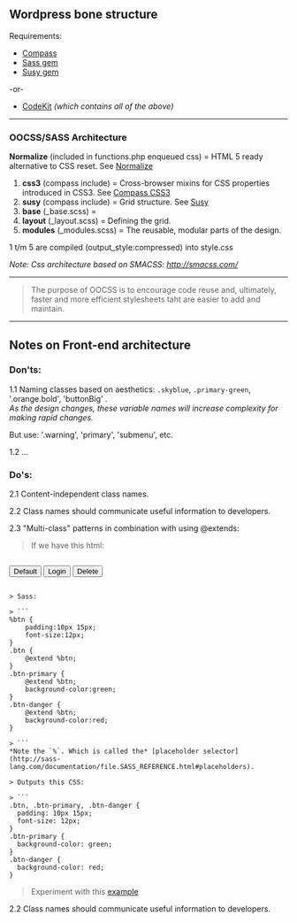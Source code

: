 ## Wordpress bone structure

Requirements: 
+ [Compass](http://compass-style.org/) 
+ [Sass gem](http://rubygems.org/gems/sass) 
+ [Susy gem](http://rubygems.org/search?utf8=%E2%9C%93&query=susy)  

-or-

+ [CodeKit](http://incident57.com/codekit/) *(which contains all of the above)*


------------
### OOCSS/SASS Architecture

**Normalize** (included in functions.php enqueued css) = HTML 5 ready alternative to CSS reset. See [Normalize](http://necolas.github.io/normalize.css/)

1. **css3** (compass include) = Cross-browser mixins for CSS properties introduced in CSS3. See [Compass CSS3](http://compass-style.org/reference/compass/css3/)
2. **susy** (compass include) = Grid structure. See [Susy](http://susy.oddbird.net/guides/#start-basic)
3. **base** (_base.scss) = 
4. **layout** (_layout.scss) = Defining the grid. 
5. **modules** (_modules.scss) = The reusable, modular parts of the design. 

1 t/m 5 are compiled (output_style:compressed) into style.css

*Note: Css architecture based on SMACSS: http://smacss.com/*


------------

> The purpose of OOCSS is to encourage code reuse and, ultimately, faster and more efficient stylesheets taht are easier to add and maintain.

------------


## Notes on Front-end architecture

### Don'ts:

1.1 Naming classes based on aesthetics: `.skyblue`, `.primary-green`, '.orange.bold', 'buttonBig' .  
*As the design changes, these variable names will increase complexity for making rapid changes.* 

But use: '.warning', 'primary', 'submenu', etc.



1.2 ... 

### Do's:

2.1 Content-independent class names.

2.2 Class names should communicate useful information to developers.

2.3 "Multi-class" patterns in combination with using @extends:

> If we have this html:

> ```
<button class="btn">Default</button>
<button class="btn-primary">Login</button>
<button class="btn-danger">Delete</button>
```

> Sass:

> ```
%btn {
    padding:10px 15px;
    font-size:12px;
}
.btn {
    @extend %btn;
}
.btn-primary {
    @extend %btn;
    background-color:green;
}
.btn-danger {
    @extend %btn;
    background-color:red;
}

> ```
*Note the `%`. Which is called the* [placeholder selector](http://sass-lang.com/documentation/file.SASS_REFERENCE.html#placeholders).

> Outputs this CSS:

> ```
.btn, .btn-primary, .btn-danger {
  padding: 10px 15px;
  font-size: 12px;
}
.btn-primary {
  background-color: green;
}
.btn-danger {
  background-color: red;
}
```
> Experiment with this [example](http://sassmeister.com/gist/7083618)

2.2 Class names should communicate useful information to developers.







